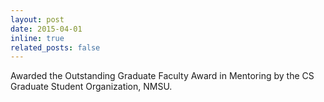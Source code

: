 ```yaml
---
layout: post
date: 2015-04-01
inline: true
related_posts: false
---
```


Awarded the Outstanding Graduate Faculty Award in Mentoring by the CS Graduate Student Organization, NMSU.